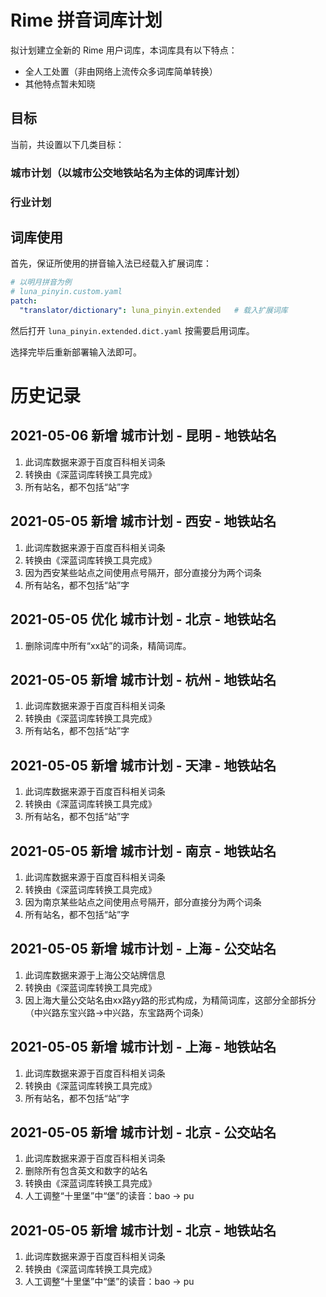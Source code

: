 # Rime 拼音词库计划

拟计划建立全新的 Rime 用户词库，本词库具有以下特点：

- 全人工处置（非由网络上流传众多词库简单转换）
- 其他特点暂未知晓

## 目标

当前，共设置以下几类目标：

### 城市计划（以城市公交地铁站名为主体的词库计划）

### 行业计划

## 词库使用

首先，保证所使用的拼音输入法已经载入扩展词库：

``` yaml
# 以明月拼音为例
# luna_pinyin.custom.yaml
patch:
  "translator/dictionary": luna_pinyin.extended   # 载入扩展词库
```

然后打开 `luna_pinyin.extended.dict.yaml` 按需要启用词库。

选择完毕后重新部署输入法即可。

# 历史记录

## 2021-05-06 新增 城市计划 - 昆明 - 地铁站名

1. 此词库数据来源于百度百科相关词条
2. 转换由《深蓝词库转换工具完成》
3. 所有站名，都不包括“站”字

## 2021-05-05 新增 城市计划 - 西安 - 地铁站名

1. 此词库数据来源于百度百科相关词条
2. 转换由《深蓝词库转换工具完成》
3. 因为西安某些站点之间使用点号隔开，部分直接分为两个词条
4. 所有站名，都不包括“站”字

## 2021-05-05 优化 城市计划 - 北京 - 地铁站名

1. 删除词库中所有“xx站”的词条，精简词库。

## 2021-05-05 新增 城市计划 - 杭州 - 地铁站名

1. 此词库数据来源于百度百科相关词条
2. 转换由《深蓝词库转换工具完成》
3. 所有站名，都不包括“站”字

## 2021-05-05 新增 城市计划 - 天津 - 地铁站名

1. 此词库数据来源于百度百科相关词条
2. 转换由《深蓝词库转换工具完成》
3. 所有站名，都不包括“站”字

## 2021-05-05 新增 城市计划 - 南京 - 地铁站名

1. 此词库数据来源于百度百科相关词条
2. 转换由《深蓝词库转换工具完成》
3. 因为南京某些站点之间使用点号隔开，部分直接分为两个词条
4. 所有站名，都不包括“站”字

## 2021-05-05 新增 城市计划 - 上海 - 公交站名

1. 此词库数据来源于上海公交站牌信息
2. 转换由《深蓝词库转换工具完成》
3. 因上海大量公交站名由xx路yy路的形式构成，为精简词库，这部分全部拆分（中兴路东宝兴路->中兴路，东宝路两个词条）

## 2021-05-05 新增 城市计划 - 上海 - 地铁站名

1. 此词库数据来源于百度百科相关词条
2. 转换由《深蓝词库转换工具完成》
3. 所有站名，都不包括“站”字

## 2021-05-05 新增 城市计划 - 北京 - 公交站名

1. 此词库数据来源于百度百科相关词条
2. 删除所有包含英文和数字的站名
3. 转换由《深蓝词库转换工具完成》
4. 人工调整“十里堡”中“堡”的读音：bao -> pu

## 2021-05-05 新增 城市计划 - 北京 - 地铁站名

1. 此词库数据来源于百度百科相关词条
2. 转换由《深蓝词库转换工具完成》
3. 人工调整“十里堡”中“堡”的读音：bao -> pu
